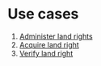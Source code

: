 # Use cases



1. [Administer land rights](administer-land-rights.md)
2. [Acquire land right](acquire-land-right.md)
3. [Verify land right](verify-land-right.md)
